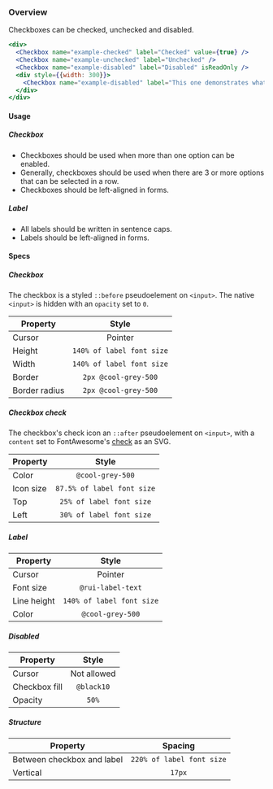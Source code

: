 ### Overview

Checkboxes can be checked, unchecked and disabled.

```jsx
<div>
  <Checkbox name="example-checked" label="Checked" value={true} />
  <Checkbox name="example-unchecked" label="Unchecked" />
  <Checkbox name="example-disabled" label="Disabled" isReadOnly />
  <div style={{width: 300}}>
    <Checkbox name="example-disabled" label="This one demonstrates what happens when a really long label wraps" />
  </div>
</div>
```

#### Usage

##### Checkbox

- Checkboxes should be used when more than one option can be enabled.
- Generally, checkboxes should be used when there are 3 or more options that can be selected in a row.
- Checkboxes should be left-aligned in forms.

##### Label

- All labels should be written in sentence caps.
- Labels should be left-aligned in forms.

#### Specs

##### Checkbox

The checkbox is a styled `::before` pseudoelement on `<input>`. The native `<input>` is hidden with an `opacity` set to `0`.

|Property     |Style                         |
|-------------|:----------------------------:|
|Cursor       |Pointer                       |
|Height       |`140% of label font size`     |
|Width        |`140% of label font size`     |
|Border       |`2px @cool-grey-500`          |
|Border radius|`2px @cool-grey-500`          |

##### Checkbox check

The checkbox's check icon an `::after` pseudoelement on `<input>`, with a `content` set to FontAwesome's [check](https://fontawesome.com/icons/check?style=solid) as an SVG.

|Property     |Style                       |
|-------------|:--------------------------:|
|Color        |`@cool-grey-500`            |
|Icon size    |`87.5% of label font size`  |
|Top          |`25% of label font size`    |
|Left         |`30% of label font size`    |

##### Label

|Property     |Style                     |
|-------------|:------------------------:|
|Cursor       |Pointer                   |
|Font size    |`@rui-label-text`         |
|Line height  |`140% of label font size` |
|Color        |`@cool-grey-500`          |

##### Disabled

|Property      |Style               |
|--------------|:------------------:|
|Cursor        |Not allowed         |
|Checkbox fill |`@black10`          |
|Opacity       |`50%`               |

##### Structure

|Property                   |Spacing                  |
|---------------------------|:-----------------------:|
|Between checkbox and label |`220% of label font size`|
|Vertical                   |`17px`                   |